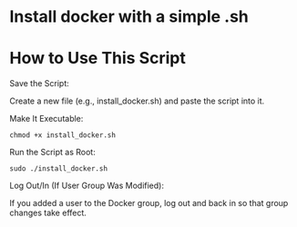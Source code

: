 # Install docker with a simple .sh

# How to Use This Script

Save the Script:

Create a new file (e.g., install_docker.sh) and paste the script into it.

Make It Executable:
```
chmod +x install_docker.sh
```
Run the Script as Root:
```
sudo ./install_docker.sh
```
Log Out/In (If User Group Was Modified):

If you added a user to the Docker group, log out and back in so that group changes take effect.
